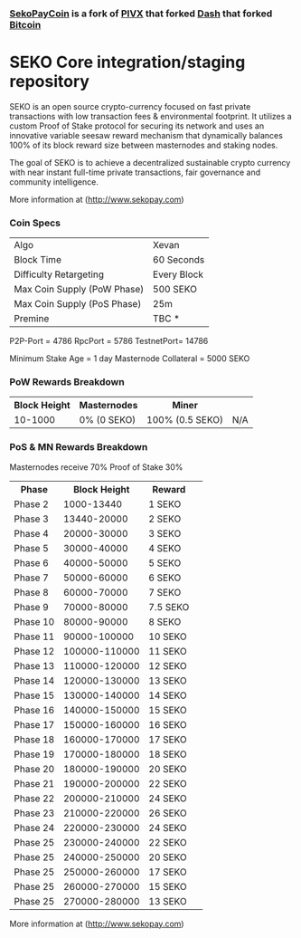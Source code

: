### [SekoPayCoin](https://github.com/sekopaycoin/sekopay.git) is a fork of [PIVX](https://github.com/PIVX-Project/PIVX) that forked [Dash](https://github.com/dashpay/dash) that forked [Bitcoin](https://github.com/bitcoin/bitcoinp)


SEKO Core integration/staging repository
=====================================

SEKO is an open source crypto-currency focused on fast private transactions with low transaction fees & environmental footprint.  It utilizes a custom Proof of Stake protocol for securing its network and uses an innovative variable seesaw reward mechanism that dynamically balances 100% of its block reward size between masternodes and staking nodes.

The goal of SEKO is to achieve a decentralized sustainable crypto currency with near instant full-time private transactions, fair governance and community intelligence.

More information at (http://www.sekopay.com) 

### Coin Specs
<table>
<tr><td>Algo</td><td>Xevan</td></tr>
<tr><td>Block Time</td><td>60 Seconds</td></tr>
<tr><td>Difficulty Retargeting</td><td>Every Block</td></tr>
<tr><td>Max Coin Supply (PoW Phase)</td><td>500 SEKO</td></tr>
<tr><td>Max Coin Supply (PoS Phase)</td><td>25m</td></tr>
<tr><td>Premine</td><td> TBC *</td></tr>
</table>

P2P-Port = 	4786
RpcPort =	5786
TestnetPort= 	14786

Minimum Stake Age = 1 day
Masternode Collateral = 5000 SEKO

### PoW Rewards Breakdown

<table>
<th>Block Height</th><th>Masternodes</th><th>Miner</th>
<tr><td>10-1000</td><td>0% (0 SEKO)</td><td>100% (0.5 SEKO)</td><td>N/A</td></tr>
</table>

### PoS & MN Rewards Breakdown

Masternodes receive 70%
Proof of Stake 30%

<table>
<th>Phase</th><th>Block Height</th><th>Reward</th>
<tr><td>Phase 2</td><td>1000-13440</td><td>1 SEKO<td></tr>
<tr><td>Phase 3</td><td>13440-20000</td><td>2 SEKO</td></tr>
<tr><td>Phase 4</td><td>20000-30000</td><td>3 SEKO</td></tr>
<tr><td>Phase 5</td><td>30000-40000</td><td>4 SEKO</td></tr>
<tr><td>Phase 6</td><td>40000-50000</td><td>5 SEKO</td></tr>
<tr><td>Phase 7</td><td>50000-60000</td><td>6 SEKO</td></tr>
<tr><td>Phase 8</td><td>60000-70000</td><td>7 SEKO</td></tr>
<tr><td>Phase 9</td><td>70000-80000</td><td>7.5 SEKO</td></tr>
<tr><td>Phase 10</td><td>80000-90000</td><td>8 SEKO</td></tr>
<tr><td>Phase 11</td><td>90000-100000</td><td>10 SEKO</td></tr>
<tr><td>Phase 12</td><td>100000-110000</td><td>11 SEKO</td></tr>
<tr><td>Phase 13</td><td>110000-120000</td><td>12 SEKO</td></tr>
<tr><td>Phase 14</td><td>120000-130000</td><td>13 SEKO</td></tr>
<tr><td>Phase 15</td><td>130000-140000</td><td>14 SEKO</td></tr>
<tr><td>Phase 16</td><td>140000-150000</td><td>15 SEKO</td></tr>
<tr><td>Phase 17</td><td>150000-160000</td><td>16 SEKO</td></tr>
<tr><td>Phase 18</td><td>160000-170000</td><td>17 SEKO</td></tr>
<tr><td>Phase 19</td><td>170000-180000</td><td>18 SEKO</td></tr>
<tr><td>Phase 20</td><td>180000-190000</td><td>20 SEKO</td></tr>
<tr><td>Phase 21</td><td>190000-200000</td><td>22 SEKO</td></tr>
<tr><td>Phase 22</td><td>200000-210000</td><td>24 SEKO</td></tr>
<tr><td>Phase 23</td><td>210000-220000</td><td>26 SEKO</td></tr>
<tr><td>Phase 24</td><td>220000-230000</td><td>24 SEKO</td></tr>
<tr><td>Phase 25</td><td>230000-240000</td><td>22 SEKO</td></tr>
<tr><td>Phase 25</td><td>240000-250000</td><td>20 SEKO</td></tr>
<tr><td>Phase 25</td><td>250000-260000</td><td>17 SEKO</td></tr>
<tr><td>Phase 25</td><td>260000-270000</td><td>15 SEKO</td></tr>
<tr><td>Phase 25</td><td>270000-280000</td><td>13 SEKO</td></tr>
</table>


More information at (http://www.sekopay.com)
